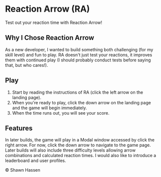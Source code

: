 
# Reaction Arrow (RA)

Test out your reaction time with Reaction Arrow!

## Why I Chose Reaction Arrow

As a new developer, I wanted to build something both challenging (for my skill level) and fun to play. RA doesn't just test your reactions, it improves them with continued play (I should probably conduct tests before saying that, but who cares!).

## Play

1. Start by reading the instructions of RA (click the left arrow on the landing page).
2. When you're ready to play, click the down arrow on the landing page and the game will begin immediately.
3. When the time runs out, you will see your score.

## Features

In later builds, the game will play in a Modal window accessed by click the right arrow. For now, click the down arrow to navigate to the game page. Later builds will also include three difficulty levels allowing arrow combinations and calculated reaction times. I would also like to introduce a leaderboard and user profiles.

© Shawn Hassen


